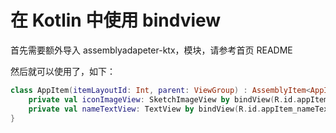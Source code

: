 # 在 Kotlin 中使用 bindview

首先需要额外导入 assemblyadapeter-ktx，模块，请参考首页 README

然后就可以使用了，如下：
```kotlin
class AppItem(itemLayoutId: Int, parent: ViewGroup) : AssemblyItem<AppInfo>(itemLayoutId, parent) {
    private val iconImageView: SketchImageView by bindView(R.id.appItem_iconImage)
    private val nameTextView: TextView by bindView(R.id.appItem_nameText)
}
``` 
